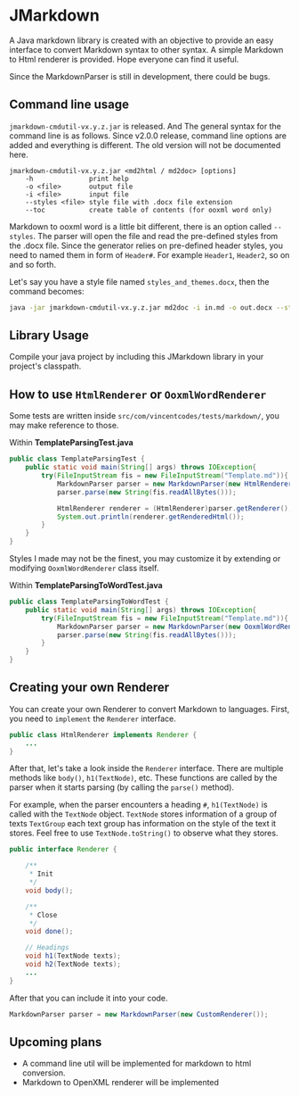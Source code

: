 # JMarkdown

A Java markdown library is created with an objective to provide an easy interface to convert Markdown syntax to other syntax. A simple Markdown to Html renderer is provided. Hope everyone can find it useful.

Since the MarkdownParser is still in development, there could be bugs.


## Command line usage

`jmarkdown-cmdutil-vx.y.z.jar` is released. And The general syntax for the command line is as follows. Since v2.0.0 release, command line options are added and everything is different. The old version will not be documented here.

```
jmarkdown-cmdutil-vx.y.z.jar <md2html / md2doc> [options]
    -h              print help
    -o <file>       output file
    -i <file>       input file
    --styles <file> style file with .docx file extension
    --toc           create table of contents (for ooxml word only)
```

Markdown to ooxml word is a little bit different, there is an option called `--styles`. The parser will open the file and read the pre-defined styles from the .docx file. Since the generator relies on pre-defined header styles, you need to named them in form of `Header#`. For example `Header1`, `Header2`, so on and so forth. 

Let's say you have a style file named `styles_and_themes.docx`, then the command becomes:

```sh
java -jar jmarkdown-cmdutil-vx.y.z.jar md2doc -i in.md -o out.docx --styles styles_and_themes.docx
```


## Library Usage

Compile your java project by including this JMarkdown library in your project's classpath.


## How to use `HtmlRenderer` or `OoxmlWordRenderer`

Some tests are written inside `src/com/vincentcodes/tests/markdown/`, you may make reference to those.

Within **TemplateParsingTest.java**
```java
public class TemplateParsingTest {
    public static void main(String[] args) throws IOException{
        try(FileInputStream fis = new FileInputStream("Template.md")){
            MarkdownParser parser = new MarkdownParser(new HtmlRenderer());
            parser.parse(new String(fis.readAllBytes()));

            HtmlRenderer renderer = (HtmlRenderer)parser.getRenderer();
            System.out.println(renderer.getRenderedHtml());
        }
    }
}
```

Styles I made may not be the finest, you may customize it by extending or modifying `OoxmlWordRenderer` class itself.

Within **TemplateParsingToWordTest.java**
```java
public class TemplateParsingToWordTest {
    public static void main(String[] args) throws IOException{
        try(FileInputStream fis = new FileInputStream("Template.md")){
            MarkdownParser parser = new MarkdownParser(new OoxmlWordRenderer(new File("out.docx"), new File("TemplateWithThemes.docx")));
            parser.parse(new String(fis.readAllBytes()));
        }
    }
}
```


## Creating your own Renderer

You can create your own Renderer to convert Markdown to languages. First, you need to `implement` the `Renderer` interface.

```java
public class HtmlRenderer implements Renderer {
    ...
}
```

After that, let's take a look inside the `Renderer` interface. There are multiple methods like `body()`, `h1(TextNode)`, etc. These functions are called by the parser when it starts parsing (by calling the `parse()` method). 

For example, when the parser encounters a heading `#`, `h1(TextNode)` is called with the `TextNode` object. `TextNode` stores information of a group of texts `TextGroup` each text group has information on the style of the text it stores. Feel free to use `TextNode.toString()` to observe what they stores.

```java
public interface Renderer {

    /**
     * Init
     */
    void body();

    /**
     * Close
     */
    void done();

    // Headings
    void h1(TextNode texts);
    void h2(TextNode texts);
    ...
}
```

After that you can include it into your code.

```java
MarkdownParser parser = new MarkdownParser(new CustomRenderer());
```


## Upcoming plans

- A command line util will be implemented for markdown to html conversion.
- Markdown to OpenXML renderer will be implemented